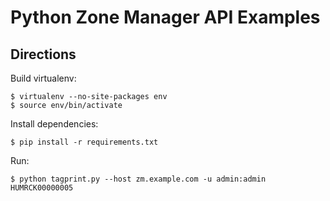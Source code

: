 # Python Zone Manager API Examples

## Directions

Build virtualenv:

    $ virtualenv --no-site-packages env
    $ source env/bin/activate

Install dependencies:

    $ pip install -r requirements.txt

Run:

    $ python tagprint.py --host zm.example.com -u admin:admin HUMRCK00000005


